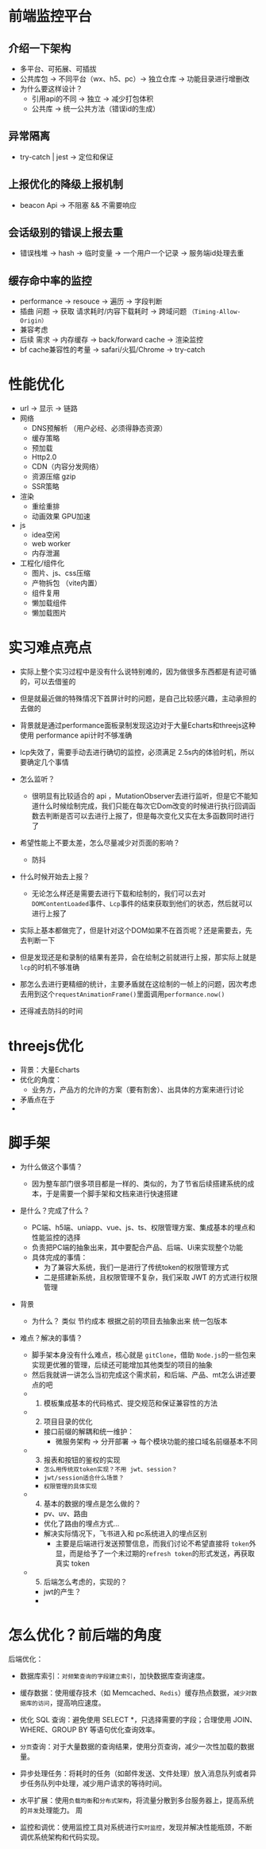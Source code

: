 # 前端监控平台

## 介绍一下架构
- 多平台、可拓展、可插拔
- 公共库包 -> 不同平台（wx、h5、pc）-> 独立仓库 -> 功能目录进行增删改
- 为什么要这样设计？
  - 引用api的不同 -> 独立 -> 减少打包体积
  - 公共库 -> 统一公共方法（错误id的生成）
## 异常隔离
- try-catch | jest -> 定位和保证
## 上报优化的降级上报机制
- beacon Api -> 不阻塞 && 不需要响应
## 会话级别的错误上报去重
- 错误栈堆 -> hash -> 临时变量 -> 一个用户一个记录 -> 服务端id处理去重
## 缓存命中率的监控
- performance -> resouce -> 遍历 -> 字段判断
- 插曲 问题 -> 获取 请求耗时/内容下载耗时 -> 跨域问题 `（Timing-Allow-Origin）` 
- 兼容考虑 
- 后续 需求 -> 内存缓存 -> back/forward cache -> 渲染监控
- bf cache兼容性的考量 -> safari/火狐/Chrome -> try-catch

# 性能优化
- url -> 显示 -> 链路
- 网络
  - DNS预解析 （用户必经、必须得静态资源） <link>
  - 缓存策略
  - 预加载 <link>
  - Http2.0
  - CDN（内容分发网络）
  - 资源压缩 gzip
  - SSR策略
- 渲染
  - 重绘重排
  - 动画效果 GPU加速
- js
  - idea空闲 
  - web worker 
  - 内存泄漏
- 工程化/组件化
  - 图片、js、css压缩
  - 产物拆包 （vite内置）
  - 组件复用
  - 懒加载组件
  - 懒加载图片

# 实习难点亮点
- 实际上整个实习过程中是没有什么说特别难的，因为做很多东西都是有迹可循的，可以去借鉴的
- 但是就最近做的特殊情况下首屏计时的问题，是自己比较感兴趣，主动承担的去做的
- 背景就是通过performance面板录制发现这边对于大量Echarts和threejs这种使用 performance api计时不够准确
- lcp失效了，需要手动去进行确切的监控，必须满足 2.5s内的体验时机，所以要确定几个事情

- 怎么监听？
  - 很明显有比较适合的 api ，MutationObserver去进行监听，但是它不能知道什么时候绘制完成，我们只能在每次它Dom改变的时候进行执行回调函数去判断是否可以去进行上报了，但是每次变化又实在太多函数同时进行了
- 希望性能上不要太差，怎么尽量减少对页面的影响？
  - 防抖
- 什么时候开始去上报？
  - 无论怎么样还是需要去进行下载和绘制的，我们可以去对 `DOMContentLoaded`事件、`Lcp`事件的结束获取到他们的状态，然后就可以进行上报了
- 实际上基本都做完了，但是针对这个DOM如果不在首页呢？还是需要去，先去判断一下
- 但是发现还是和录制的结果有差异，会在绘制之前就进行上报，那实际上就是`lcp`的时机不够准确
- 那怎么去进行更精细的统计，主要矛盾就在这绘制的一帧上的问题，因次考虑去用到这个`requestAnimationFrame()`里面调用`performance.now()`
- 还得减去防抖的时间

# threejs优化
- 背景：大量Echarts
- 优化的角度：
  - 业务方，产品方的允许的方案（要有割舍）、出具体的方案来进行讨论
- 矛盾点在于
- 


# 脚手架
- 为什么做这个事情？
  - 因为整车部门很多项目都是一样的、类似的，为了节省后续搭建系统的成本，于是需要一个脚手架和文档来进行快速搭建
- 是什么？完成了什么？
  - PC端、h5端、uniapp、vue、js、ts、权限管理方案、集成基本的埋点和性能监控的选择
  - 负责把PC端的抽象出来，其中要配合产品、后端、Ui来实现整个功能
  - 具体完成的事情：
    - 为了兼容大系统，我们一是进行了传统token的权限管理方式
    - 二是搭建新系统，且权限管理不复杂，我们采取 JWT 的方式进行权限管理

- 背景
  - 为什么？  类似 节约成本 根据之前的项目去抽象出来 统一包版本
- 难点？解决的事情？
  - 脚手架本身没有什么难点，核心就是 `gitClone`，借助 `Node.js`的一些包来实现更优雅的管理，后续还可能增加其他类型的项目的抽象
  - 然后我就讲一讲怎么当初完成这个需求前，和后端、产品、mt怎么讲述要点的吧
  - 1. 模板集成基本的代码格式、提交规范和保证兼容性的方法
  - 2. 项目目录的优化
    - 接口前缀的解耦和统一维护：
      - 微服务架构 -> 分开部署 -> 每个模块功能的接口域名前缀基本不同
  - 3. 报表和按钮的鉴权的实现
    - `怎么用传统双token实现？不用 jwt、session？`
    - `jwt/session适合什么场景？`
    - `权限管理的具体实现`
  - 4. 基本的数据的埋点是怎么做的？
    - pv、uv、路由
    - 优化了路由的埋点方式...
    - 解决实际情况下，飞书进入和 pc系统进入的埋点区别
      - 主要是后端进行发送预警信息，而我们讨论不希望直接将 `token`外显，而是给予了一个未过期的`refresh token`的形式发送，再获取真实 token
  - 5. 后端怎么考虑的，实现的？
    - jwt的产生？
    - 



# 怎么优化？前后端的角度


后端优化：
- 数据库索引：`对频繁查询的字段建立索引`，加快数据库查询速度。

- 缓存数据：使用缓存技术（如 Memcached、`Redis`）缓存热点数据，`减少对数据库的访问`，提高响应速度。

- 优化 SQL 查询：避免使用 SELECT *，只选择需要的字段；合理使用 JOIN、WHERE、GROUP BY 等语句优化查询效率。

- `分页`查询：对于大量数据的查询结果，使用分页查询，减少一次性加载的数据量。

- 异步处理任务：将耗时的任务（如邮件发送、文件处理）放入消息队列或者异步任务队列中处理，减少用户请求的等待时间。

- 水平扩展：使用`负载均衡`和`分布式架构`，将流量分散到多台服务器上，提高系统的`并发`处理能力。
周   
- 监控和调优：使用监控工具对系统进行`实时监控`，发现并解决性能瓶颈，不断调优系统架构和代码实现。






























```